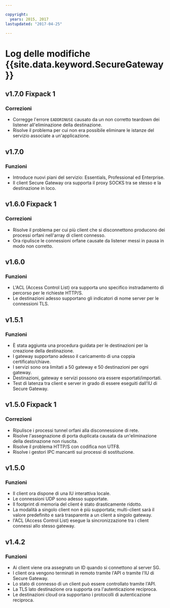 ```yaml
---

copyright:
  years: 2015, 2017
lastupdated: "2017-04-25"

---
```


# Log delle modifiche {{site.data.keyword.SecureGateway}}

## v1.7.0 Fixpack 1

### Correzioni

- Corregge l'errore `EADDRINUSE` causato da un non corretto teardown dei listener all'eliminazione della destinazione.
- Risolve il problema per cui non era possibile eliminare le istanze del servizio associate a un'applicazione.

## v1.7.0

### Funzioni

- Introduce nuovi piani del servizio: Essentials, Professional ed Enterprise.
- Il client Secure Gateway ora supporta il proxy SOCKS tra se stesso e la destinazione in loco.

## v1.6.0 Fixpack 1

### Correzioni

- Risolve il problema per cui più client che si disconnettono producono dei processi orfani nell'array di client connesso.
- Ora ripulisce le connessioni orfane causate da listener messi in pausa in modo non corretto.

## v1.6.0

### Funzioni

- L'ACL (Access Control List) ora supporta uno specifico instradamento di percorso per le richieste HTTP/S.
- Le destinazioni adesso supportano gli indicatori di nome server per le connessioni TLS.

## v1.5.1

### Funzioni

- È stata aggiunta una procedura guidata per le destinazioni per la creazione della destinazione.
- I gateway supportano adesso il caricamento di una coppia certificato/chiave.
- I servizi sono ora limitati a 50 gateway e 50 destinazioni per ogni gateway.
- Destinazioni, gateway e servizi possono ora essere esportati/importati.
- Test di latenza tra client e server in grado di essere eseguiti dall'IU di Secure Gateway.

## v1.5.0 Fixpack 1

### Correzioni

- Ripulisce i processi tunnel orfani alla disconnessione di rete.
- Risolve l'assegnazione di porta duplicata causata da un'eliminazione della destinazione non riuscita.
- Risolve il problema HTTP/S con codifica non UTF8.
- Risolve i gestori IPC mancanti sui processi di sostituzione.

## v1.5.0

### Funzioni

- Il client ora dispone di una IU interattiva locale.
- Le connessioni UDP sono adesso supportate.
- Il footprint di memoria del client è stato drasticamente ridotto.
- La modalità a singolo client non è più supportata; multi-client sarà il valore predefinito e sarà trasparente a un client a singolo gateway.
- l'ACL (Access Control List) esegue la sincronizzazione tra i client connessi allo stesso gateway.

## v1.4.2

### Funzioni

- Ai client viene ora assegnato un ID quando si connettono al server SG.
- I client ora vengono terminati in remoto tramite l'API o tramite l'IU di Secure Gateway.
- Lo stato di connesso di un client può essere controllato tramite l'API.
- La TLS lato destinazione ora supporta ora l'autenticazione reciproca.
- Le destinazioni cloud ora supportano i protocolli di autenticazione reciproca.
